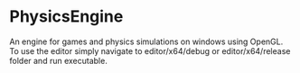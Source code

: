 # PhysicsEngine
An engine for games and physics simulations on windows using OpenGL. To use the editor simply navigate to editor/x64/debug 
or editor/x64/release folder and run executable. 
